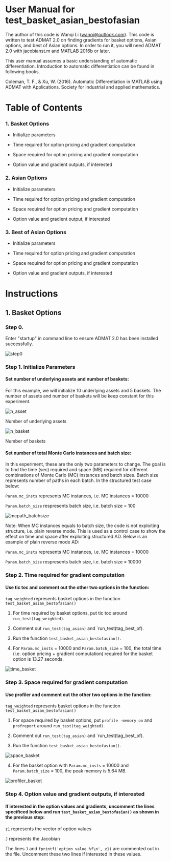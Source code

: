 # User Manual for test_basket_asian_bestofasian

The author of this code is Wanqi Li (wanqi@outlook.com). This code is written to test ADMAT 2.0 on finding gradients for basket options, Asian options, and best of Asian options. In order to run it, you will need ADMAT 2.0 with jacobianst.m and MATLAB 2016b or later.

This user manual assumes a basic understanding of automatic differentiation. Introduction to automatic differentiation can be found in following books.

Coleman, T. F., & Xu, W. (2016). Automatic Differentiation in MATLAB using ADMAT with Applications. Society for industrial and applied mathematics.

# Table of Contents

### 1. Basket Options

* Initialize parameters
  
* Time required for option pricing and gradient computation
  
* Space required for option pricing and gradient computation
  
* Option value and gradient outputs, if interested
  
### 2. Asian Options

* Initialize parameters
  
* Time required for option pricing and gradient computation
  
* Space required for option pricing and gradient computation
  
* Option value and gradient output, if interested

### 3. Best of Asian Options

* Initialize parameters
  
* Time required for option pricing and gradient computation
  
* Space required for option pricing and gradient computation
  
* Option value and gradient outputs, if interested
  
# Instructions

## 1. Basket Options

### Step 0. 

Enter "startup" in command line to ensure ADMAT 2.0 has been installed successfully.

![step0](https://user-images.githubusercontent.com/31410379/29795493-79f9a9bc-8c1a-11e7-9a76-7d2c050da54c.PNG)

### Step 1. Initialize Parameters

#### Set number of underlying assets and number of baskets: 

For this example, we will initialize 10 underlying assets and 5 baskets. The number of assets and number of baskets will be keep constant for this experiment. 

![n_asset](https://user-images.githubusercontent.com/31410379/29795930-8fdb63b8-8c1c-11e7-8a18-357006292e74.PNG)

Number of underlying assets

![n_basket](https://user-images.githubusercontent.com/31410379/29795969-be882c00-8c1c-11e7-8199-70896c7472ea.PNG)

Number of baskets

#### Set number of total Monte Carlo instances and batch size:

In this experiment, these are the only two parameters to change. The goal is to find the time (sec) required and space (MB) required for different combinations of Monte Carlo (MC) instances and batch sizes. Batch size represents number of paths in each batch. In the structured test case below:

`Param.mc_insts` represents MC instances, i.e. MC instances = 10000

`Param.batch_size` respresents batch size, i.e. batch size = 100

![mcpath_batchsize](https://user-images.githubusercontent.com/31410379/29796222-01f72d1e-8c1e-11e7-80a9-da312f88ed15.PNG)

Note: When MC instances equals to batch size, the code is not exploiting structure, i.e. plain reverse mode. This is used as a control case to show the effect on time and space after exploiting structured AD. Below is an example of plain reverse mode AD:

`Param.mc_insts` represents MC instances, i.e. MC instances = 10000

`Param.batch_size` respresents batch size, i.e. batch size = 10000

### Step 2. Time required for gradient computation

#### Use tic toc and comment out the other two options in the function:

`tag_weighted` represents basket options in the function `test_basket_asian_bestofasian()`

1. For time required by basket options, put tic toc around `run_test(tag_weighted)`.

2. Comment out `run_test(tag_asian)` and `run_test(tag_best_of).

3. Run the function `test_basket_asian_bestofasian()`.

4. For `Param.mc_insts` = 10000 and `Param.batch_size` = 100, the total time (i.e. option pricing + gradient computation) required for the basket option is 13.27 seconds.

![time_basket](https://user-images.githubusercontent.com/31410379/29797202-cd59c408-8c23-11e7-97f8-50119ce2aba8.PNG)

### Step 3. Space required for gradient computation

#### Use profiler and comment out the other two options in the function:

`tag_weighted` represents basket options in the function `test_basket_asian_bestofasian()`

1. For space required by basket options, put `profile -memory on` and `profreport` around `run_test(tag_weighted)`.

2. Comment out `run_test(tag_asian)` and `run_test(tag_best_of).

3. Run the function `test_basket_asian_bestofasian()`.

![space_basket](https://user-images.githubusercontent.com/31410379/29797537-a1e7d5a6-8c25-11e7-84ad-0f75d41068d7.PNG)

4. For the basket option with `Param.mc_insts` = 10000 and `Param.batch_size` = 100, the peak memory is 5.64 MB.

![profiler_basket](https://user-images.githubusercontent.com/31410379/29797480-4b142d60-8c25-11e7-8337-9db6dacec1b5.PNG)

### Step 4. Option value and gradient outputs, if interested

#### If interested in the option values and gradients, uncomment the lines specificed below and run `test_basket_asian_bestofasian()` as shown in the previous step:

`z1` represents the vector of option values

`J` represents the Jacobian

The lines `J` and `fprintf('option value %f\n', z1)` are commented out in the file. Uncomment these two lines if interested in these values.




